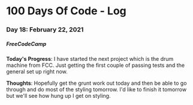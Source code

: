 # 100 Days Of Code - Log
### Day 18: February 22, 2021
##### FreeCodeCamp 

**Today's Progress**: I have started the next project which is the drum machine from FCC. Just getting the first couple of passing tests and the general set up right now.

**Thoughts**: Hopefully get the grunt work out today and then be able to go through and do most of the styling tomorrow. I'd like to finish it tomorrow but we'll see how hung up I get on styling. 